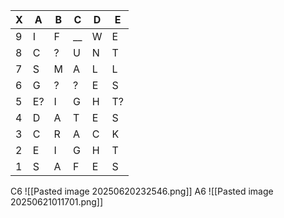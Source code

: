 | X   | A   | B   | C   | D   | E   |
| --- | --- | --- | --- | --- | --- |
| 9   | I   | F   | __  | W   | E   |
| 8   | C   | ?   | U   | N   | T   |
| 7   | S   | M   | A   | L   | L   |
| 6   | G   | ?   | ?   | E   | S   |
| 5   | E?  | I   | G   | H   | T?  |
| 4   | D   | A   | T   | E   | S   |
| 3   | C   | R   | A   | C   | K   |
| 2   | E   | I   | G   | H   | T   |
| 1   | S   | A   | F   | E   | S   |

C6
![[Pasted image 20250620232546.png]]
A6
![[Pasted image 20250621011701.png]]

